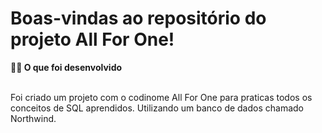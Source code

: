 # Boas-vindas ao repositório do projeto All For One!

<summary><strong>👨‍💻 O que foi desenvolvido</strong></summary><br />

Foi criado um projeto com o codinome All For One para praticas todos os conceitos de SQL aprendidos. Utilizando um banco de dados chamado Northwind.
